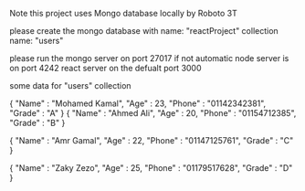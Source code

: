 Note this project uses Mongo database locally by Roboto 3T

please create the mongo database with
name: "reactProject"
collection name: "users"

please run the mongo server on port 27017 if not automatic
node server is on port 4242
react server on the defualt port 3000

some data for "users" collection

{
    "Name" : "Mohamed Kamal",
    "Age" : 23,
    "Phone" : "01142342381",
    "Grade" : "A"
}
{
    "Name" : "Ahmed Ali",
    "Age" : 20,
    "Phone" : "01154712385",
    "Grade" : "B"
}

{
    "Name" : "Amr Gamal",
    "Age" : 22,
    "Phone" : "01147125761",
    "Grade" : "C"
}

{
    "Name" : "Zaky Zezo",
    "Age" : 25,
    "Phone" : "01179517628",
    "Grade" : "D"
}

